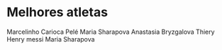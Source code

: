 # Melhores atletas 
Marcelinho Carioca
Pelé
Maria Sharapova
Anastasia Bryzgalova
Thiery Henry
messi
Maria Sharapova




